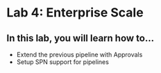 # Lab 4: Enterprise Scale

## In this lab, you will learn how to...

- Extend the previous pipeline with Approvals
- Setup SPN support for pipelines

